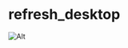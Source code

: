 # refresh_desktop

![Alt](https://repobeats.axiom.co/api/embed/c28e3defe0f459139a427f4bb92c8dea39ae75a6.svg "Repobeats analytics image")
